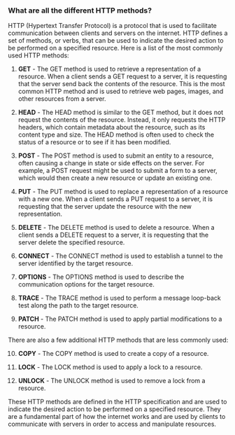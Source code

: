 ### What are all the different HTTP methods?

HTTP (Hypertext Transfer Protocol) is a protocol that is used to facilitate communication between clients and servers on the internet.
HTTP defines a set of methods, or verbs, that can be used to indicate the desired action to be performed on a specified resource.
Here is a list of the most commonly used HTTP methods:

1. **GET** - The GET method is used to retrieve a representation of a resource. When a client sends a GET request to a server, it is requesting that the server send back the contents of the resource. This is the most common HTTP method and is used to retrieve web pages, images, and other resources from a server.

2. **HEAD** - The HEAD method is similar to the GET method, but it does not request the contents of the resource. Instead, it only requests the HTTP headers, which contain metadata about the resource, such as its content type and size. The HEAD method is often used to check the status of a resource or to see if it has been modified.

3. **POST** - The POST method is used to submit an entity to a resource, often causing a change in state or side effects on the server. For example, a POST request might be used to submit a form to a server, which would then create a new resource or update an existing one.

4. **PUT** - The PUT method is used to replace a representation of a resource with a new one. When a client sends a PUT request to a server, it is requesting that the server update the resource with the new representation.

5. **DELETE** - The DELETE method is used to delete a resource. When a client sends a DELETE request to a server, it is requesting that the server delete the specified resource.

6. **CONNECT** - The CONNECT method is used to establish a tunnel to the server identified by the target resource.

7. **OPTIONS** - The OPTIONS method is used to describe the communication options for the target resource.

8. **TRACE** - The TRACE method is used to perform a message loop-back test along the path to the target resource.

9. **PATCH** - The PATCH method is used to apply partial modifications to a resource.

There are also a few additional HTTP methods that are less commonly used:

10. **COPY** - The COPY method is used to create a copy of a resource.

11. **LOCK** - The LOCK method is used to apply a lock to a resource.

12. **UNLOCK** - The UNLOCK method is used to remove a lock from a resource.

These HTTP methods are defined in the HTTP specification and are used to indicate the desired action to be performed on a specified resource. They are a fundamental part of how the internet works and are used by clients to communicate with servers in order to access and manipulate resources.
